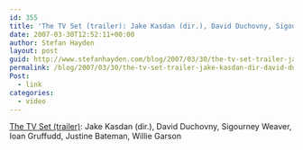 ```yaml
---
id: 355
title: 'The TV Set (trailer): Jake Kasdan (dir.), David Duchovny, Sigourney Weaver, Ioan Gruffudd, Justine Bateman, Willie Garson'
date: 2007-03-30T12:52:11+00:00
author: Stefan Hayden
layout: post
guid: http://www.stefanhayden.com/blog/2007/03/30/the-tv-set-trailer-jake-kasdan-dir-david-duchovny-sigourney-weaver-ioan-gruffudd-justine-bateman-willie-garson/
permalink: /blog/2007/03/30/the-tv-set-trailer-jake-kasdan-dir-david-duchovny-sigourney-weaver-ioan-gruffudd-justine-bateman-willie-garson/
Post:
  - link
categories:
  - video
---
```

<p><a href="http://www.apple.com/trailers/thinkfilm/thetvset/trailer/">The TV Set (trailer)</a>: Jake Kasdan (dir.), David Duchovny, Sigourney Weaver, Ioan Gruffudd, Justine Bateman, Willie Garson
</p>
